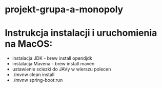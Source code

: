﻿# projekt-grupa-a-monopoly

# Instrukcja instalacji i uruchomienia na MacOS:
- instalacja JDK - brew install opendjdk
- instalacja Mavena - brew install maven
- ustawienie sciezki do JAVy w wierszu polecen 
- ./mvnw clean install
- ./mvnw spring-boot:run
